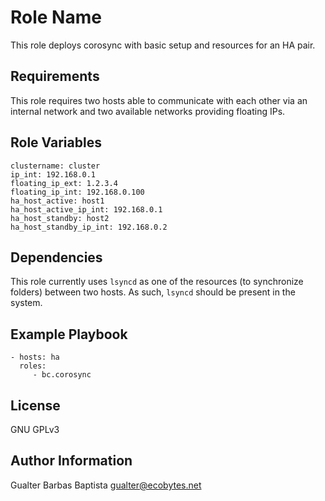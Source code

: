 Role Name
=========

This role deploys corosync with basic setup and resources for an HA pair.

Requirements
------------

This role requires two hosts able to communicate with each other via an internal
network and two available networks providing floating IPs.

Role Variables
--------------

```
clustername: cluster
ip_int: 192.168.0.1
floating_ip_ext: 1.2.3.4
floating_ip_int: 192.168.0.100
ha_host_active: host1
ha_host_active_ip_int: 192.168.0.1
ha_host_standby: host2
ha_host_standby_ip_int: 192.168.0.2
```


Dependencies
------------

This role currently uses `lsyncd` as one of the resources (to synchronize
folders) between two hosts. As such, `lsyncd` should be present in the system.

Example Playbook
----------------

    - hosts: ha
      roles:
         - bc.corosync

License
-------

GNU GPLv3

Author Information
------------------

Gualter Barbas Baptista <gualter@ecobytes.net>
